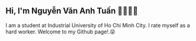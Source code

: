 ## Hi, I'm Nguyễn Văn Anh Tuấn 👋🏼💪🏼

I am a student at Industrial University of Ho Chi Minh City. I rate myself as a hard worker. Welcome to my Github page!.😝

